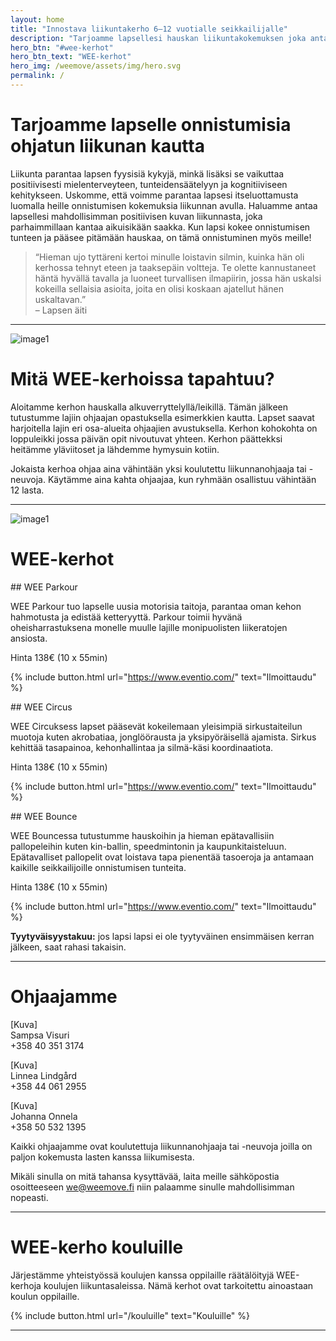 ```yaml
---
layout: home
title: "Innostava liikuntakerho 6–12 vuotialle seikkailijalle"
description: "Tarjoamme lapsellesi hauskan liikuntakokemuksen joka antaa onnistumisen tunteita ja kasvattaa lapsen itseluottamusta. WEE-kerhot ovat iltapäivisin jäjestettäviä liikuntakerhoja Uudellamaalla."
hero_btn: "#wee-kerhot"
hero_btn_text: "WEE-kerhot"
hero_img: /weemove/assets/img/hero.svg
permalink: /
---
```

# Tarjoamme lapselle onnistumisia ohjatun liikunan kautta

Liikunta parantaa lapsen fyysisiä kykyjä, minkä lisäksi se vaikuttaa positiivisesti mielenterveyteen, tunteidensäätelyyn ja kognitiiviseen kehitykseen. Uskomme, että voimme parantaa lapsesi itseluottamusta luomalla heille onnistumisen kokemuksia liikunnan avulla. Haluamme antaa lapsellesi mahdollisimman positiivisen kuvan liikunnasta, joka parhaimmillaan kantaa aikuisikään saakka. Kun lapsi kokee onnistumisen tunteen ja pääsee pitämään hauskaa, on tämä onnistuminen myös meille!

>“Hieman ujo tyttäreni kertoi minulle loistavin silmin, kuinka hän oli kerhossa tehnyt eteen ja taaksepäin voltteja. Te olette kannustaneet häntä hyvällä tavalla ja luoneet turvallisen ilmapiirin, jossa hän uskalsi kokeilla sellaisia asioita, joita en olisi koskaan ajatellut hänen uskaltavan.”  
>–&nbsp;Lapsen äiti

---

![image1](/weemove/assets/img/image1.svg)

# Mitä WEE-kerhoissa tapahtuu?

Aloitamme kerhon hauskalla alkuverryttelyllä/leikillä. Tämän jälkeen tutustumme lajiin ohjaajan opastuksella esimerkkien kautta. Lapset saavat harjoitella lajin eri osa-alueita ohjaajien avustuksella. Kerhon kohokohta on loppuleikki jossa päivän opit nivoutuvat yhteen. Kerhon päättekksi heitämme yläviitoset ja lähdemme hymysuin kotiin.

Jokaista kerhoa ohjaa aina vähintään yksi koulutettu liikunnanohjaaja tai -neuvoja. Käytämme aina kahta ohjaajaa, kun ryhmään osallistuu vähintään 12 lasta.

---

![image1](/weemove/assets/img/image2.svg)

# WEE-kerhot

<div class="flex-l">
<div class="w-33-l" markdown="1">
## WEE Parkour

WEE Parkour tuo lapselle uusia motorisia taitoja, parantaa oman kehon hahmotusta ja edistää ketteryyttä. Parkour toimii hyvänä oheisharrastuksena monelle muulle lajille monipuolisten liikeratojen ansiosta.

Hinta 138€ (10 x 55min)

{% include button.html url="https://www.eventio.com/" text="Ilmoittaudu" %}
</div>
<div class="dn db-l w2-l"></div>
<div class="w-33-l" markdown="1">
## WEE Circus

WEE Circuksess lapset pääsevät kokeilemaan yleisimpiä sirkustaiteilun muotoja kuten akrobatiaa, jonglöörausta ja yksipyöräisellä ajamista. Sirkus kehittää tasapainoa, kehonhallintaa ja silmä-käsi koordinaatiota.

Hinta 138€ (10 x 55min)

{% include button.html url="https://www.eventio.com/" text="Ilmoittaudu" %}
</div>
<div class="dn db-l w2-l"></div>
<div class="w-33-l" markdown="1">
## WEE Bounce

WEE Bouncessa tutustumme hauskoihin ja hieman epätavallisiin pallopeleihin kuten kin-ballin, speedmintonin ja kaupunkitaisteluun. Epätavalliset pallopelit ovat loistava tapa pienentää tasoeroja ja antamaan kaikille seikkailijoille onnistumisen tunteita.

Hinta 138€ (10 x 55min)

{% include button.html url="https://www.eventio.com/" text="Ilmoittaudu" %}
</div>
</div>

**Tyytyväisyystakuu:** jos lapsi lapsi ei ole tyytyväinen ensimmäisen kerran jälkeen, saat rahasi takaisin.

---

# Ohjaajamme

[Kuva]  
Sampsa Visuri  
+358 40 351 3174

[Kuva]  
Linnea Lindgård  
+358 44 061 2955

[Kuva]  
Johanna Onnela  
+358 50 532 1395

Kaikki ohjaajamme ovat koulutettuja liikunnanohjaaja tai -neuvoja joilla on paljon kokemusta lasten kanssa liikumisesta.

Mikäli sinulla on mitä tahansa kysyttävää, laita meille sähköpostia osoitteeseen [we@weemove.fi](mailto:we@weemove.fi) niin palaamme sinulle mahdollisimman nopeasti.

---

# WEE-kerho kouluille

Järjestämme yhteistyössä koulujen kanssa oppilaille räätälöityjä WEE-kerhoja koulujen liikuntasaleissa. Nämä kerhot ovat tarkoitettu ainoastaan koulun oppilaille.

{% include button.html url="/kouluille" text="Kouluille" %}

---
